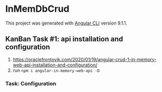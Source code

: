 # InMemDbCrud

This project was generated with [Angular CLI](https://github.com/angular/angular-cli) version 9.1.1.

## KanBan Task #1: api installation and configuration

1. <https://oraclefrontovik.com/2020/01/19/angular-crud-1-in-memory-web-api-installation-and-configuration/>
2. run ```npm i angular-in-memory-web-api -D```

### Task: Configuration

